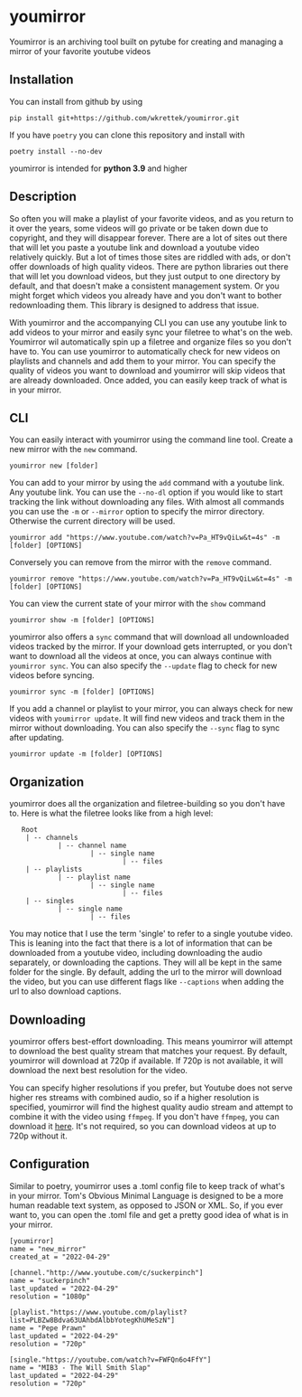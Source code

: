 # youmirror
Youmirror is an archiving tool built on pytube for creating and managing a mirror of your favorite youtube videos

## Installation

You can install from github by using

`pip install git+https://github.com/wkrettek/youmirror.git`

If you have `poetry` you can clone this repository and install with

`poetry install --no-dev`

youmirror is intended for **python 3.9** and higher

## Description

So often you will make a playlist of your favorite videos, and as you return to it over the years, some videos will go private or be taken down due to copyright, and they will disappear forever. There are a lot of sites out there that will let you paste a youtube link and download a youtube video relatively quickly. But a lot of times those sites are riddled with ads, or don't offer downloads of high quality videos. There are python libraries out there that will let you download videos, but they just output to one directory by default, and that doesn't make a consistent management system. Or you might forget which videos you already have and you don't want to bother redownloading them. This library is designed to address that issue.

With youmirror and the accompanying CLI you can use any youtube link to add videos to your mirror and easily sync your filetree to what's on the web. Youmirror wil automatically spin up a filetree and organize files so you don't have to.  You can use youmirror to automatically check for new videos on playlists and channels and add them to your mirror. You can specify the quality of videos you want to download and youmirror will skip videos that are already downloaded. Once added, you can easily keep track of what is in your mirror.

## CLI

You can easily interact with youmirror using the command line tool. Create a new mirror with the `new` command.

`youmirror new [folder]`

You can add to your mirror by using the `add` command with a youtube link. Any youtube link. You can use the `--no-dl` option if you would like to start tracking the link without downloading any files. With almost all commands you can use the `-m` or `--mirror` option to specify the mirror directory. Otherwise the current directory will be used. 

`youmirror add "https://www.youtube.com/watch?v=Pa_HT9vQiLw&t=4s" -m [folder] [OPTIONS]`

Conversely you can remove from the mirror with the `remove` command.

`youmirror remove "https://www.youtube.com/watch?v=Pa_HT9vQiLw&t=4s" -m [folder] [OPTIONS]`

You can view the current state of your mirror with the `show` command

`youmirror show -m [folder] [OPTIONS]`

youmirror also offers a `sync` command that will download all undownloaded videos tracked by the mirror. If your download gets interrupted, or you don't want to download all the videos at once, you can always continue with `youmirror sync`.  You can also specify the `--update` flag to check for new videos before syncing.

`youmirror sync -m [folder] [OPTIONS]`

If you add a channel or playlist to your mirror, you can always check for new videos with `youmirror update`. It will find new videos and track them in the mirror without downloading. You can also specify the `--sync` flag to sync after updating.

`youmirror update -m [folder] [OPTIONS]`

## Organization

youmirror does all the organization and filetree-building so you don't have to. Here is what the filetree looks like from a high level:

```
   Root
    | -- channels
            | -- channel name
                    | -- single name
                            | -- files
    | -- playlists
            | -- playlist name
                    | -- single name
                            | -- files
    | -- singles
            | -- single name
                    | -- files
```
            
You may notice that I use the term 'single' to refer to a single youtube video. This is leaning into the fact that there is a lot of information that can be downloaded from a youtube video, including downloading the audio separately, or downloading the captions. They will all be kept in the same folder for the single. By default, adding the url to the mirror will download the video, but you can use different flags like `--captions` when adding the url to also download captions.

## Downloading

youmirror offers best-effort downloading. This means youmirror will attempt to download the best quality stream that matches your request. By default, youmirror will download at 720p if available. If 720p is not available, it will download the next best resolution for the video. 

You can specify higher resolutions if you prefer, but Youtube does not serve higher res streams with combined audio, so if a higher resolution is specified, youmirror will find the highest quality audio stream and attempt to combine it with the video using `ffmpeg`. If you don't have `ffmpeg`, you can download it [here](https://www.ffmpeg.org/download.html). It's not required, so you can download videos at up to 720p without it.


## Configuration

Similar to poetry, youmirror uses a .toml config file to keep track of what's in your mirror. Tom's Obvious Minimal Language is designed to be a more human readable text system, as opposed to JSON or XML. So, if you ever want to, you can open the .toml file and get a pretty good idea of what is in your mirror.

```
[youmirror]
name = "new_mirror"
created_at = "2022-04-29"

[channel."http://www.youtube.com/c/suckerpinch"]
name = "suckerpinch"
last_updated = "2022-04-29"
resolution = "1080p"

[playlist."https://www.youtube.com/playlist?list=PLBZw8Bdva63UAhbdAlbbYotegKhUMeSzN"]
name = "Pepe Prawn"
last_updated = "2022-04-29"
resolution = "720p"

[single."https://youtube.com/watch?v=FWFQn6o4FfY"]
name = "MIB3 - The Will Smith Slap"
last_updated = "2022-04-29"
resolution = "720p"
```

